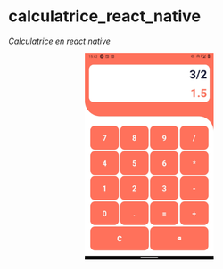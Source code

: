 # calculatrice_react_native
*Calculatrice en react native*
<p align="center">
    <a href="https://github.com/lahatra3/calculatrice_react_native/blob/main/Ranamako.jpeg" target="blank">
        <img src="calc.jpeg" width="231" alt="calc" />
    </a>
</p>
